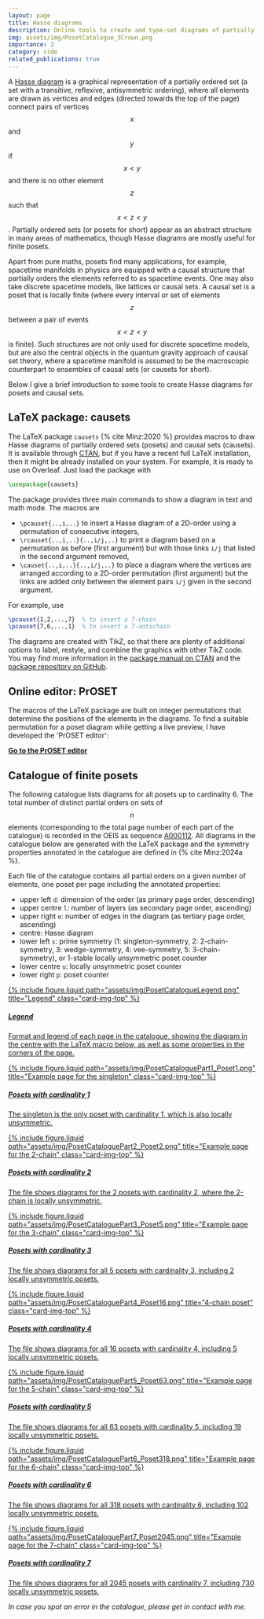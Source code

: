 ```yaml
---
layout: page
title: Hasse diagrams
description: Online tools to create and type-set diagrams of partially ordered sets and causal sets
img: assets/img/PosetCatalogue_3Crown.png
importance: 2
category: side
related_publications: true
---
```


A [Hasse diagram](https://en.wikipedia.org/wiki/Hasse_diagram) is a graphical representation of a partially ordered set (a set with a transitive, reflexive, antisymmetric ordering), where all elements are drawn as vertices and edges (directed towards the top of the page) connect pairs of vertices $$x$$ and $$y$$ if $$x < y$$ and there is no other element $$z$$ such that $$x < z < y$$.
Partially ordered sets (or posets for short) appear as an abstract structure in many areas of mathematics, though Hasse diagrams are mostly useful for finite posets.

Apart from pure maths, posets find many applications, for example, spacetime manifolds in physics are equipped with a causal structure that partially orders the elements referred to as spacetime events.
One may also take discrete spacetime models, like lattices or causal sets.
A causal set is a poset that is locally finite (where every interval or set of elements $$z$$ between a pair of events $$x < z < y$$ is finite).
Such structures are not only used for discrete spacetime models, but are also the central objects in the quantum gravity approach of causal set theory, where a spacetime manifold is assumed to be the macroscopic counterpart to ensembles of causal sets (or causets for short).

Below I give a brief introduction to some tools to create Hasse diagrams for posets and causal sets.

## LaTeX package: causets

The LaTeX package `causets` {% cite Minz:2020 %} provides macros to draw Hasse diagrams of partially ordered sets (posets) and causal sets (causets). It is available through [CTAN](https://ctan.org/pkg/causets), but if you have a recent full LaTeX installation, then it might be already installed on your system.
For example, it is ready to use on Overleaf.
Just load the package with

```tex
\usepackage{causets}
```

The package provides three main commands to show a diagram in text and math mode.
The macros are

- `\pcauset{..,i,..}` to insert a Hasse diagram of a 2D-order using a permutation of consecutive integers,
- `\rcauset{..,i,..}{..,i/j,..}` to print a diagram based on a permutation as before (first argument) but with those links `i/j` that listed in the second argument removed,
- `\causet{..,i,..}{..,i/j,..}` to place a diagram where the vertices are arranged according to a 2D-order permutation (first argument) but the links are added only between the element pairs `i/j` given in the second argument.

For example, use

```tex
\pcauset{1,2,...,7}  % to insert a 7-chain
\pcauset{7,6,...,1}  % to insert a 7-antichain
```

The diagrams are created with TikZ, so that there are plenty of additional options to label, restyle, and combine the graphics with other TikZ code.
You may find more information in the [package manual on CTAN](https://ctan.org/pkg/causets) and the [package repository on GitHub](https://github.com/c-minz/LaTeX-causets).

## Online editor: PrOSET

The macros of the LaTeX package are built on integer permutations that determine the positions of the elements in the diagrams.
To find a suitable permutation for a poset diagram while getting a live preview, I have developed the 'PrOSET editor':

**[Go to the PrOSET editor](/assets/html/proset-editor.html)**

## Catalogue of finite posets

The following catalogue lists diagrams for all posets up to cardinality 6.
The total number of distinct partial orders on sets of $$n$$ elements (corresponding to the total page number of each part of the catalogue) is recorded in the OEIS as sequence [A000112](https://oeis.org/A000112).
All diagrams in the catalogue below are generated with the LaTeX package and the symmetry properties annotated in the catalogue are defined in {% cite Minz:2024a %}.

Each file of the catalogue contains all partial orders on a given number of elements, one poset per page including the annotated properties:

- upper left `d`: dimension of the order (as primary page order, descending)
- upper centre `l`: number of layers (as secondary page order, ascending)
- upper right `e`: number of edges in the diagram (as tertiary page order, ascending)
- centre: Hasse diagram
- lower left `s`: prime symmetry (1: singleton-symmetry, 2: 2-chain-symmetry, 3: wedge-symmetry, 4: vee-symmetry, 5: 3-chain-symmetry),
  or 1-stable locally unsymmetric poset counter
- lower centre `u`: locally unsymmetric poset counter
- lower right `p`: poset counter

<p>
<div class="container">
<div class="row row-cols-1 row-cols-sm-2 row-cols-md-3 row-cols-lg-4">
  <div class="col">
    <a href="/assets/pdf/PosetCatalogueLegend.pdf">
      <div class="card mb-3">
        {% include figure.liquid path="assets/img/PosetCatalogueLegend.png" title="Legend" class="card-img-top" %}
        <div class="card-body">
          <h5 class="card-title">Legend</h5>
          <p class="card-text">Format and legend of each page in the catalogue, showing the diagram in the centre with the LaTeX macro below, as well as some properties in the corners of the page.</p>
        </div>
      </div>
    </a>
  </div>
  <div class="col">
    <a href="/assets/pdf/PosetCataloguePart1.pdf">
      <div class="card mb-3">
        {% include figure.liquid path="assets/img/PosetCataloguePart1_Poset1.png" title="Example page for the singleton" class="card-img-top" %}
        <div class="card-body">
          <h5 class="card-title">Posets with cardinality 1</h5>
          <p class="card-text">The singleton is the only poset with cardinality 1, which is also locally unsymmetric.</p>
        </div>
      </div>
    </a>
  </div>
  <div class="col">
    <a href="/assets/pdf/PosetCataloguePart2.pdf">
      <div class="card mb-3">
        {% include figure.liquid path="assets/img/PosetCataloguePart2_Poset2.png" title="Example page for the 2-chain" class="card-img-top" %}
        <div class="card-body">
          <h5 class="card-title">Posets with cardinality 2</h5>
          <p class="card-text">The file shows diagrams for the 2 posets with cardinality 2, where the 2-chain is locally unsymmetric.</p>
        </div>
      </div>
    </a>
  </div>
  <div class="col">
    <a href="/assets/pdf/PosetCataloguePart3.pdf">
      <div class="card mb-3">
        {% include figure.liquid path="assets/img/PosetCataloguePart3_Poset5.png" title="Example page for the 3-chain" class="card-img-top" %}
        <div class="card-body">
          <h5 class="card-title">Posets with cardinality 3</h5>
          <p class="card-text">The file shows diagrams for all 5 posets with cardinality 3, including 2 locally unsymmetric posets.</p>
        </div>
      </div>
    </a>
  </div>
  <div class="col">
    <a href="/assets/pdf/PosetCataloguePart4.pdf">
      <div class="card mb-3">
        {% include figure.liquid path="assets/img/PosetCataloguePart4_Poset16.png" title="4-chain poset" class="card-img-top" %}
        <div class="card-body">
          <h5 class="card-title">Posets with cardinality 4</h5>
          <p class="card-text">The file shows diagrams for all 16 posets with cardinality 4, including 5 locally unsymmetric posets.</p>
        </div>
      </div>
    </a>
  </div>
  <div class="col">
    <a href="/assets/pdf/PosetCataloguePart5.pdf">
      <div class="card mb-3">
        {% include figure.liquid path="assets/img/PosetCataloguePart5_Poset63.png" title="Example page for the 5-chain" class="card-img-top" %}
        <div class="card-body">
          <h5 class="card-title">Posets with cardinality 5</h5>
          <p class="card-text">The file shows diagrams for all 63 posets with cardinality 5, including 19 locally unsymmetric posets.</p>
        </div>
      </div>
    </a>
  </div>
  <div class="col">
    <a href="/assets/pdf/PosetCataloguePart6.pdf">
      <div class="card mb-3">
        {% include figure.liquid path="assets/img/PosetCataloguePart6_Poset318.png" title="Example page for the 6-chain" class="card-img-top" %}
        <div class="card-body">
          <h5 class="card-title">Posets with cardinality 6</h5>
          <p class="card-text">The file shows diagrams for all 318 posets with cardinality 6, including 102 locally unsymmetric posets.</p>
        </div>
      </div>
    </a>
  </div>
  <div class="col">
    <a href="/assets/pdf/PosetCataloguePart7.pdf">
      <div class="card mb-3">
        {% include figure.liquid path="assets/img/PosetCataloguePart7_Poset2045.png" title="Example page for the 7-chain" class="card-img-top" %}
        <div class="card-body">
          <h5 class="card-title">Posets with cardinality 7</h5>
          <p class="card-text">The file shows diagrams for all 2045 posets with cardinality 7, including 730 locally unsymmetric posets.</p>
        </div>
      </div>
    </a>
  </div>
</div>
</div>
</p>

_In case you spot an error in the catalogue, please get in contact with me._
